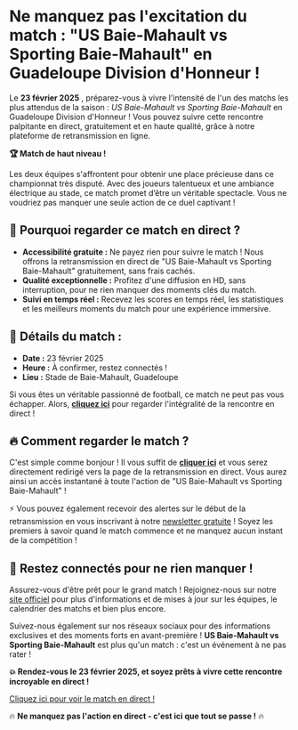 # Ne manquez pas l'excitation du match : "US Baie-Mahault vs Sporting Baie-Mahault" en Guadeloupe Division d'Honneur !

Le **23 février 2025** , préparez-vous à vivre l'intensité de l'un des matchs les plus attendus de la saison : _US Baie-Mahault vs Sporting Baie-Mahault_ en Guadeloupe Division d'Honneur ! Vous pouvez suivre cette rencontre palpitante en direct, gratuitement et en haute qualité, grâce à notre plateforme de retransmission en ligne.

**🏆 Match de haut niveau !**

Les deux équipes s'affrontent pour obtenir une place précieuse dans ce championnat très disputé. Avec des joueurs talentueux et une ambiance électrique au stade, ce match promet d’être un véritable spectacle. Vous ne voudriez pas manquer une seule action de ce duel captivant !

## 🔴 Pourquoi regarder ce match en direct ?

- **Accessibilité gratuite :** Ne payez rien pour suivre le match ! Nous offrons la retransmission en direct de "US Baie-Mahault vs Sporting Baie-Mahault" gratuitement, sans frais cachés.
- **Qualité exceptionnelle :** Profitez d'une diffusion en HD, sans interruption, pour ne rien manquer des moments clés du match.
- **Suivi en temps réel :** Recevez les scores en temps réel, les statistiques et les meilleurs moments du match pour une expérience immersive.

## 📅 Détails du match :

- **Date :** 23 février 2025
- **Heure :** À confirmer, restez connectés !
- **Lieu :** Stade de Baie-Mahault, Guadeloupe

Si vous êtes un véritable passionné de football, ce match ne peut pas vous échapper. Alors, **[cliquez ici](https://tinyurl.com/livestreamfreeo?st=US+Baie-Mahault+vs+Sporting+Baie-Mahault&si=gh)** pour regarder l'intégralité de la rencontre en direct !

## 🔥 Comment regarder le match ?

C'est simple comme bonjour ! Il vous suffit de **[cliquer ici](https://tinyurl.com/livestreamfreeo?st=US+Baie-Mahault+vs+Sporting+Baie-Mahault&si=gh)** et vous serez directement redirigé vers la page de la retransmission en direct. Vous aurez ainsi un accès instantané à toute l'action de "US Baie-Mahault vs Sporting Baie-Mahault" !

⚡ Vous pouvez également recevoir des alertes sur le début de la retransmission en vous inscrivant à notre [newsletter gratuite](https://tinyurl.com/livestreamfreeo?st=US+Baie-Mahault+vs+Sporting+Baie-Mahault&si=gh) ! Soyez les premiers à savoir quand le match commence et ne manquez aucun instant de la compétition !

## 🎯 Restez connectés pour ne rien manquer !

Assurez-vous d'être prêt pour le grand match ! Rejoignez-nous sur notre [site officiel](https://tinyurl.com/livestreamfreeo?st=US+Baie-Mahault+vs+Sporting+Baie-Mahault&si=gh) pour plus d'informations et de mises à jour sur les équipes, le calendrier des matchs et bien plus encore.

Suivez-nous également sur nos réseaux sociaux pour des informations exclusives et des moments forts en avant-première ! **US Baie-Mahault vs Sporting Baie-Mahault** est plus qu'un match : c'est un événement à ne pas rater !

**💥 Rendez-vous le 23 février 2025, et soyez prêts à vivre cette rencontre incroyable en direct !**

[Cliquez ici pour voir le match en direct !](https://tinyurl.com/livestreamfreeo?st=US+Baie-Mahault+vs+Sporting+Baie-Mahault&si=gh)

🔥 **Ne manquez pas l'action en direct - c'est ici que tout se passe !** 🔥

